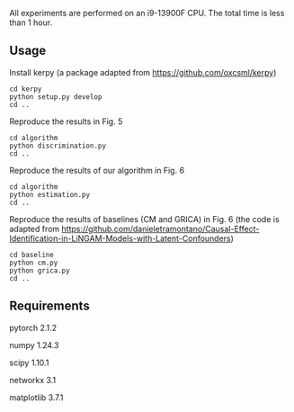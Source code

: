 All experiments are performed on an i9-13900F CPU. The total time is less than 1 hour.

## Usage

Install kerpy (a package adapted from https://github.com/oxcsml/kerpy)

```(bash)
cd kerpy
python setup.py develop
cd ..
```

Reproduce the results in Fig. 5

```(bash)
cd algorithm
python discrimination.py
cd ..
```

Reproduce the results of our algorithm in Fig. 6

```(bash)
cd algorithm
python estimation.py
cd ..
```

Reproduce the results of baselines (CM and GRICA) in Fig. 6 (the code is adapted from https://github.com/danieletramontano/Causal-Effect-Identification-in-LiNGAM-Models-with-Latent-Confounders)

```(bash)
cd baseline
python cm.py
python grica.py
cd ..
```

## Requirements

pytorch 2.1.2

numpy 1.24.3

scipy 1.10.1

networkx 3.1

matplotlib 3.7.1
